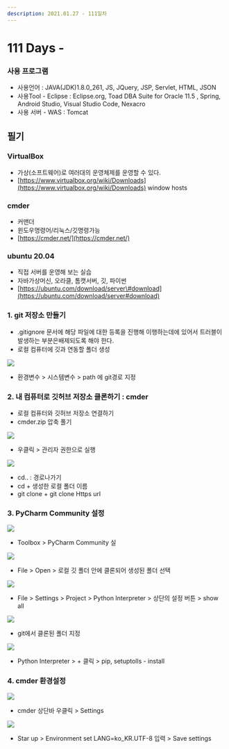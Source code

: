 ```yaml
---
description: 2021.01.27 - 111일차
---
```


# 111 Days -

### 사용 프로그램

* 사용언어 : JAVA\(JDK\)1.8.0\_261, JS, JQuery, JSP, Servlet, HTML, JSON
* 사용Tool  - Eclipse : Eclipse.org, Toad DBA Suite for Oracle 11.5 , Spring, Android Studio, Visual Studio Code, Nexacro
* 사용 서버 - WAS : Tomcat

## 필기

### VirtualBox

* 가상\(소프트웨어\)로 여러대의 운영체제를 운영할 수 있다.
* [https://www.virtualbox.org/wiki/Downloads](https://www.virtualbox.org/wiki/Downloads) window hosts

### cmder

* 커맨더
* 윈도우명령어/리눅스/깃명령가능
* [https://cmder.net/](https://cmder.net/)

### ubuntu 20.04

* 직접 서버를 운영해 보는 실습
* 자바가상머신, 오라클, 톰캣서버, 깃, 파이썬
* [https://ubuntu.com/download/server\#download](https://ubuntu.com/download/server#download)

### 1. git 저장소 만들기

* .gitignore 문서에 해당 파일에 대한 등록을 진행해 이행하는데에 있어서 트러블이 발생하는 부분은배제되도록 해야 한다.
* 로컬 컴퓨터에 깃과 연동할 폴더 생성

![](../../.gitbook/assets/6%20%2823%29.png)

* 환경변수 &gt; 시스템변수 &gt; path 에 git경로 지정

### 2. 내 컴퓨터로 깃허브 저장소 클론하기 : cmder

* 로컬 컴퓨터와 깃허브 저장소 연결하기
* cmder.zip 압축 풀기 

![](../../.gitbook/assets/7%20%2815%29.png)

* 우클릭 &gt; 관리자 권한으로 실행

![](../../.gitbook/assets/0.png)

* cd.. : 경로나가기
* cd + 생성한 로컬 폴더 이름
* git clone + git clone Https url 

### 3. PyCharm Community 설정

![](../../.gitbook/assets/9%20%284%29.png)

* Toolbox &gt; PyCharm Community 실

![](../../.gitbook/assets/2%20%2890%29.png)

* File &gt; Open &gt; 로컬 깃 폴더 안에 클론되어 생성된 폴더 선택

![](../../.gitbook/assets/3%20%2867%29.png)

* File &gt; Settings &gt; Project &gt; Python Interpreter &gt; 상단의 설정 버튼 &gt; show all

![](../../.gitbook/assets/4%20%2847%29.png)

* git에서 클론된 폴더 지정

![](../../.gitbook/assets/5%20%2833%29.png)

* Python Interpreter &gt; + 클릭 &gt; pip, setuptolls - install

### 4. cmder 환경설정

![](../../.gitbook/assets/8%20%2810%29.png)

* cmder 상단바 우클릭 &gt; Settings

![](../../.gitbook/assets/10%20%281%29.png)

* Star up &gt; Environment set LANG=ko\_KR.UTF-8 입력 &gt; Save settings

